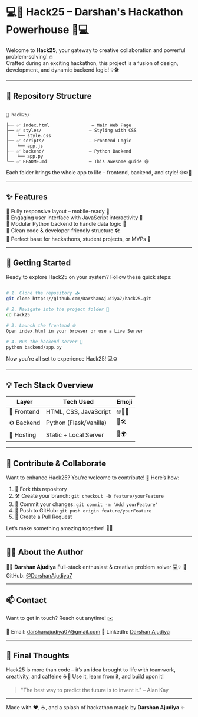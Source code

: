 
# 💻🎉 Hack25 – Darshan's Hackathon Powerhouse 🎉💻

Welcome to **Hack25**, your gateway to creative collaboration and powerful problem-solving! 🔥  
Crafted during an exciting hackathon, this project is a fusion of design, development, and dynamic backend logic! 💡🛠️

---

## 📂 Repository Structure

```

📁 hack25/

├── ✅ index.html                – Main Web Page
├── ✅ styles/                  – Styling with CSS
│   └── style.css
├── ✅ scripts/                 – Frontend Logic
│   └── app.js
├── ✅ backend/                 – Python Backend
│   └── app.py
└── ✅ README.md                – This awesome guide 😄

````

Each folder brings the whole app to life – frontend, backend, and style! 🌐⚙️🎨

---

## ✨ Features

🔹 Fully responsive layout – mobile-ready 📱  
🔹 Engaging user interface with JavaScript interactivity 🧠  
🔹 Modular Python backend to handle data logic 🐍  
🔹 Clean code & developer-friendly structure 🛠️  
🔹 Perfect base for hackathons, student projects, or MVPs 🚀

---

## 🚀 Getting Started

Ready to explore Hack25 on your system? Follow these quick steps:

```bash

# 1. Clone the repository 📥
git clone https://github.com/DarshanAjudiya7/hack25.git

# 2. Navigate into the project folder 📂
cd hack25

# 3. Launch the frontend 🌐
Open index.html in your browser or use a Live Server

# 4. Run the backend server 🐍
python backend/app.py
````

Now you're all set to experience Hack25! 💻⚙️

---

## 💡 Tech Stack Overview

| Layer       | Tech Used              | Emoji  |
| ----------- | ---------------------- | ------ |
| 🧱 Frontend | HTML, CSS, JavaScript  | 🌐🎨🧠 |
| ⚙️ Backend  | Python (Flask/Vanilla) | 🐍🛠️  |
| 🚀 Hosting  | Static + Local Server  | 🔗🌍   |

---

## 🤝 Contribute & Collaborate

Want to enhance Hack25? You're welcome to contribute! 🌟
Here’s how:

1. 🍴 Fork this repository
2. 🛠️ Create your branch: `git checkout -b feature/yourFeature`
3. 💾 Commit your changes: `git commit -m 'Add yourFeature'`
4. 🚀 Push to GitHub: `git push origin feature/yourFeature`
5. 🔁 Create a Pull Request

Let’s make something amazing together! 🧩💪

---

## 🙋‍♂️ About the Author

👨‍💻 **Darshan Ajudiya**
Full-stack enthusiast & creative problem solver 💻💡
📎 GitHub: [@DarshanAjudiya7](https://github.com/DarshanAjudiya7)

---

## 📫 Contact

Want to get in touch? Reach out anytime! ✉️

📧 Email: [darshanajudiya07@gmail.com](mailto:darshanajudiya07@gmail.com)
📘 LinkedIn: [Darshan Ajudiya](https://www.linkedin.com/in/darshan-ajudiya-a5b301310/)

---

## 🏁 Final Thoughts

Hack25 is more than code – it’s an idea brought to life with teamwork, creativity, and caffeine ☕🚀
Use it, learn from it, and build upon it!

> "The best way to predict the future is to invent it." – Alan Kay

---

Made with ❤️, ☕, and a splash of hackathon magic by **Darshan Ajudiya** ✨
```

